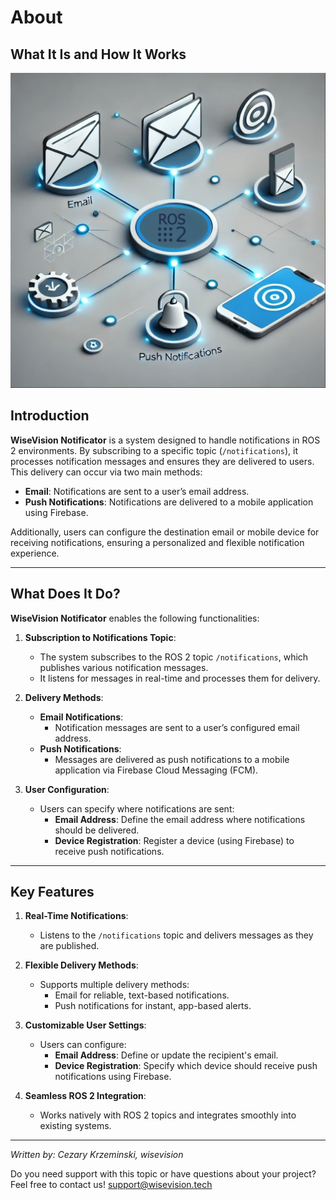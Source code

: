 # About

## What It Is and How It Works

![WiseVisiona Notificator](asset/wisevision_notificator.jpg)

## Introduction

**WiseVision Notificator** is a system designed to handle notifications in ROS 2 environments. By
subscribing to a specific topic (`/notifications`), it processes notification messages and ensures
they are delivered to users. This delivery can occur via two main methods:

- **Email**: Notifications are sent to a user’s email address.
- **Push Notifications**: Notifications are delivered to a mobile application using Firebase.

Additionally, users can configure the destination email or mobile device for receiving
notifications, ensuring a personalized and flexible notification experience.

---

## What Does It Do?

**WiseVision Notificator** enables the following functionalities:

1. **Subscription to Notifications Topic**:

   - The system subscribes to the ROS 2 topic `/notifications`, which publishes various notification
     messages.
   - It listens for messages in real-time and processes them for delivery.

2. **Delivery Methods**:

   - **Email Notifications**:
     - Notification messages are sent to a user’s configured email address.
   - **Push Notifications**:
     - Messages are delivered as push notifications to a mobile application via Firebase Cloud
       Messaging (FCM).

3. **User Configuration**:
   - Users can specify where notifications are sent:
     - **Email Address**: Define the email address where notifications should be delivered.
     - **Device Registration**: Register a device (using Firebase) to receive push notifications.

---

## Key Features

1. **Real-Time Notifications**:

   - Listens to the `/notifications` topic and delivers messages as they are published.

2. **Flexible Delivery Methods**:

   - Supports multiple delivery methods:
     - Email for reliable, text-based notifications.
     - Push notifications for instant, app-based alerts.

3. **Customizable User Settings**:

   - Users can configure:
     - **Email Address**: Define or update the recipient's email.
     - **Device Registration**: Specify which device should receive push notifications using
       Firebase.

4. **Seamless ROS 2 Integration**:
   - Works natively with ROS 2 topics and integrates smoothly into existing systems.

---

_Written by: Cezary Krzeminski, wisevision_

Do you need support with this topic or have questions about your project? Feel free to contact us!
[support@wisevision.tech](mailto:support@wisevision.tech)

